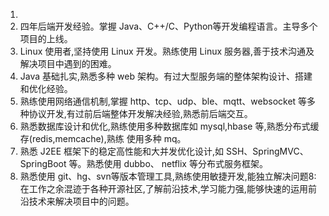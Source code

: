 1. 
1. 四年后端开发经验。掌握 Java、C++/C、Python等开发编程语言。主导多个项目的上线。
2. Linux 使用者,坚持使用 Linux 开发。熟练使用 Linux 服务器,善于技术沟通及解决项目中遇到的困难。
3. Java 基础扎实,熟悉多种 web 架构。有过大型服务端的整体架构设计、搭建和优化经验。
4. 熟练使用网络通信机制,掌握 http、tcp、udp、ble、mqtt、websocket 等多种协议开发,有过前后端整体开发解决经验,熟悉前后端交互。
5. 熟悉数据库设计和优化,熟练使用多种数据库如 mysql,hbase 等,熟悉分布式缓存(redis,memcache),熟练
使用多种 mq。
6. 熟悉 J2EE 框架下的稳定高性能和大并发优化设计,如 SSH、SpringMVC、SpringBoot 等。熟悉使用 dubbo、
netflix 等分布式服务框架。
7. 熟悉使用 git、hg、svn等版本管理工具,熟练使用敏捷开发,能独立解决问题8:在工作之余混迹于各种开源社区,了解前沿技术,学习能力强,能够快速的运用前沿技术来解决项目中的问题。